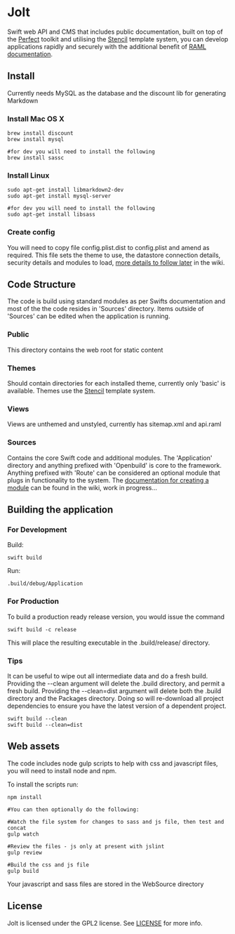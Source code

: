 # Jolt
Swift web API and CMS that includes public documentation, built on top of the [Perfect](http://perfect.org) toolkit and utilising the [Stencil](https://github.com/kylef/Stencil) template system, you can develop applications rapidly and securely with the additional benefit of [RAML documentation](http://raml.org).

## Install

Currently needs MySQL as the database and the discount lib for generating Markdown

### Install Mac OS X

```
brew install discount
brew install mysql

#for dev you will need to install the following
brew install sassc

```

### Install Linux

```
sudo apt-get install libmarkdown2-dev
sudo apt-get install mysql-server

#for dev you will need to install the following
sudo apt-get install libsass

```

### Create config

You will need to copy file config.plist.dist to config.plist and amend as required.  This file sets the theme to use, the datastore connection details, security details and modules to load, [more details to follow later](https://github.com/openbuild-sheffield/jolt/wiki/Main-config) in the wiki.

## Code Structure

The code is build using standard modules as per Swifts documentation and most of the the code resides in 'Sources' directory.  Items outside of 'Sources' can be edited when the application is running.

### Public

This directory contains the web root for static content

### Themes

Should contain directories for each installed theme, currently only 'basic' is available.  Themes use the [Stencil](https://github.com/kylef/Stencil) template system.

### Views

Views are unthemed and unstyled, currently has sitemap.xml and api.raml

### Sources

Contains the core Swift code and additional modules.  The 'Application' directory and anything prefixed with 'Openbuild' is core to the framework.  Anything prefixed with 'Route' can be considered an optional module that plugs in functionality to the system.  The [documentation for creating a module](https://github.com/openbuild-sheffield/jolt/wiki/Create-Module) can be found in the wiki, work in progress...

## Building the application

### For Development

Build:

```
swift build
```

Run:

```
.build/debug/Application
```

### For Production

To build a production ready release version, you would issue the command

```
swift build -c release
```

This will place the resulting executable in the .build/release/ directory.

### Tips

It can be useful to wipe out all intermediate data and do a fresh build. Providing the --clean argument will delete the .build directory, and permit a fresh build. Providing the --clean=dist argument will delete both the .build directory and the Packages directory. Doing so will re-download all project dependencies to ensure you have the latest version of a dependent project.

```
swift build --clean
swift build --clean=dist
```

## Web assets

The code includes node gulp scripts to help with css and javascript files, you will need to install node and npm.

To install the scripts run:

```
npm install

#You can then optionally do the following:

#Watch the file system for changes to sass and js file, then test and concat
gulp watch

#Review the files - js only at present with jslint
gulp review

#Build the css and js file
gulp build

```

Your javascript and sass files are stored in the WebSource directory

## License

Jolt is licensed under the GPL2 license. See [LICENSE](LICENSE) for more info.
